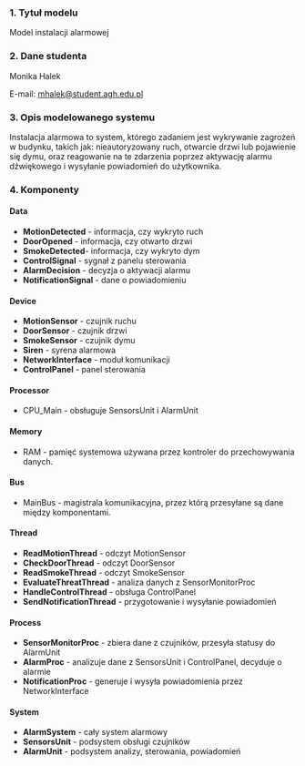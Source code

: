### 1. Tytuł modelu
Model instalacji alarmowej 

### 2. Dane studenta
Monika Halek

E-mail: mhalek@student.agh.edu.pl
### 3. Opis modelowanego systemu
Instalacja alarmowa to system, którego zadaniem jest wykrywanie zagrożeń w budynku, takich jak: nieautoryzowany ruch, otwarcie drzwi lub pojawienie się dymu, oraz reagowanie na te zdarzenia poprzez aktywację alarmu dźwiękowego i wysyłanie powiadomień do użytkownika.

### 4. Komponenty
#### Data
- **MotionDetected** - informacja, czy wykryto ruch
- **DoorOpened** - informacja, czy otwarto drzwi
- **SmokeDetected**- informacja, czy wykryto dym
- **ControlSignal** - sygnał z panelu sterowania
- **AlarmDecision** - decyzja o aktywacji alarmu
- **NotificationSignal** - dane o powiadomieniu
#### Device
- **MotionSensor** - czujnik ruchu
- **DoorSensor** - czujnik drzwi
- **SmokeSensor** - czujnik dymu
- **Siren** - syrena alarmowa
- **NetworkInterface** - moduł komunikacji
- **ControlPanel** - panel sterowania
#### Processor
- CPU_Main - obsługuje SensorsUnit i AlarmUnit  
#### Memory
- RAM - pamięć systemowa używana przez kontroler do przechowywania danych.
#### Bus
- MainBus - magistrala komunikacyjna, przez którą przesyłane są dane między komponentami.
#### Thread
- **ReadMotionThread** - odczyt MotionSensor
- **CheckDoorThread** - odczyt DoorSensor
- **ReadSmokeThread** - odczyt SmokeSensor
- **EvaluateThreatThread** - analiza danych z SensorMonitorProc
- **HandleControlThread** - obsługa ControlPanel
- **SendNotificationThread** - przygotowanie i wysyłanie powiadomień
#### Process
- **SensorMonitorProc** - zbiera dane z czujników, przesyła statusy do AlarmUnit
- **AlarmProc** - analizuje dane z SensorsUnit i ControlPanel, decyduje o alarmie
- **NotificationProc** - generuje i wysyła powiadomienia przez NetworkInterface
#### System
- **AlarmSystem** - cały system alarmowy
- **SensorsUnit** - podsystem obsługi czujników
- **AlarmUnit** - podsystem analizy, sterowania, powiadomień
